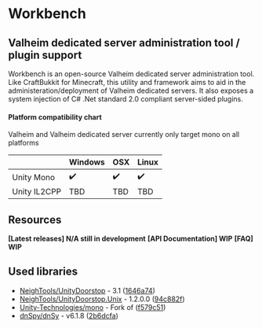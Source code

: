 # Workbench
Valheim dedicated server administration tool / plugin support
 ---
 Workbench is an open-source Valheim dedicated server administration tool. Like CraftBukkit for Minecraft, this utility and framework aims to aid in the administeration/deployment of Valheim dedicated servers. It also exposes a system injection of C# .Net standard 2.0 compliant server-sided plugins. 

 #### Platform compatibility chart
 Valheim and Valheim dedicated server currently only target mono on all platforms
 
 |              | Windows | OSX  | Linux
|--------------|---------|------|-------|
| Unity Mono   | ✔️       | ✔️    | ✔️   
| Unity IL2CPP | TBD       | TBD    | TBD |

## Resources
**[Latest releases] N/A still in development**
**[API Documentation] WIP**
**[FAQ] WIP**

## Used libraries
- [NeighTools/UnityDoorstop](https://github.com/NeighTools/UnityDoorstop) - 3.1 ([1646a74](https://github.com/NeighTools/UnityDoorstop/commit/1646a74fd58c287533b67ac576ef974908d24346))
- [NeighTools/UnityDoorstop.Unix](https://github.com/NeighTools/UnityDoorstop.Unix) - 1.2.0.0 ([94c882f](https://github.com/NeighTools/UnityDoorstop.Unix/commit/94c882f9c42b53685571b2d160ccf6e2e9492434))
- [Unity-Technologies/mono](https://github.com/Unity-Technologies/mono) - Fork of ([f579c51](https://github.com/Unity-Technologies/mono/tree/f579c51a9a9c43b33b756ce9958179c7648e474a)) 
- [dnSpy/dnSy](https://github.com/dnSpy/dnSpy) - v6.1.8 ([2b6dcfa](https://github.com/dnSpy/dnSpy/commit/2b6dcfaf602fb8ca6462b8b6237fdfc0c74ad994))
